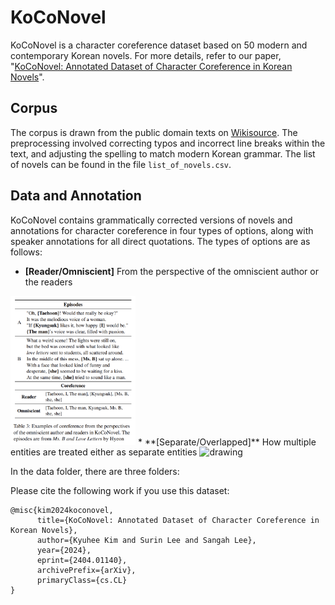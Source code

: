 # KoCoNovel
KoCoNovel is a character coreference dataset based on 50 modern and contemporary Korean novels. For more details, refer to our paper, "[KoCoNovel: Annotated Dataset of Character Coreference in Korean Novels](https://arxiv.org/abs/2404.01140)".

## Corpus
The corpus is drawn from the public domain texts on [Wikisource](https://ko.wikisource.org/wiki/). The preprocessing involved correcting typos and incorrect line breaks within the text, and adjusting the spelling to match modern Korean grammar. The list of novels can be found in the file `list_of_novels.csv`.

## Data and Annotation
KoCoNovel contains grammatically corrected versions of novels and annotations for character coreference in four types of options, along with speaker annotations for all direct quotations. The types of options are as follows:

* **[Reader/Omniscient]** From the perspective of the omniscient author or the readers
<img src="img/reader.png" alt="drawing" width="200"/>
* **[Separate/Overlapped]** How multiple entities are treated either as separate entities
<img src="img/overlapped.png" alt="drawing" width="200"/>

In the data folder, there are three folders:





Please cite the following work if you use this dataset:
```
@misc{kim2024koconovel,
      title={KoCoNovel: Annotated Dataset of Character Coreference in Korean Novels}, 
      author={Kyuhee Kim and Surin Lee and Sangah Lee},
      year={2024},
      eprint={2404.01140},
      archivePrefix={arXiv},
      primaryClass={cs.CL}
}
```


